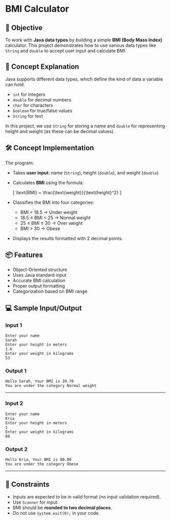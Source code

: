 
# BMI Calculator

## 📌 Objective
To work with **Java data types** by building a simple **BMI (Body Mass Index)** calculator. This project demonstrates how to use various data types like `String` and `double` to accept user input and calculate BMI.

## 📖 Concept Explanation
Java supports different data types, which define the kind of data a variable can hold:
- `int` for integers
- `double` for decimal numbers
- `char` for characters
- `boolean` for true/false values
- `String` for text

In this project, we use `String` for storing a name and `double` for representing height and weight (as these can be decimal values). 

## 🛠 Concept Implementation
The program:
- Takes **user input**: name (`String`), height (`double`), and weight (`double`)
- Calculates **BMI** using the formula:

  \[
  \text{BMI} = \frac{\text{weight}}{\text{height}^2}
  \]

- Classifies the BMI into four categories:
  - BMI < 18.5 → Under weight
  - 18.5 ≤ BMI < 25 → Normal weight
  - 25 ≤ BMI ≤ 30 → Over weight
  - BMI > 30 → Obese

- Displays the results formatted with 2 decimal points.

## 📦 Features
- Object-Oriented structure
- Uses Java standard input
- Accurate BMI calculation
- Proper output formatting
- Categorization based on BMI range

## 💻 Sample Input/Output

### Input 1
```
Enter your name  
Sarah  
Enter your height in meters  
1.6  
Enter your weight in kilograms  
53  
```

### Output 1
```
Hello Sarah, Your BMI is 20.70  
You are under the category Normal weight
```

---

### Input 2
```
Enter your name  
Kria  
Enter your height in meters  
1  
Enter your weight in kilograms  
80  
```

### Output 2
```
Hello Kria, Your BMI is 80.00  
You are under the category Obese
```

---

## 🚫 Constraints
- Inputs are expected to be in valid format (no input validation required).
- Use `Scanner` for input.
- BMI should be **rounded to two decimal places**.
- Do not use `System.exit(0);` in your code.
